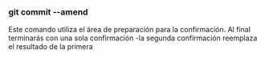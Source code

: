 
### git commit --amend
Este comando utiliza el área de preparación para la confirmación.
Al final terminarás con una sola confirmación -la segunda confirmación 
reemplaza el resultado de la primera







